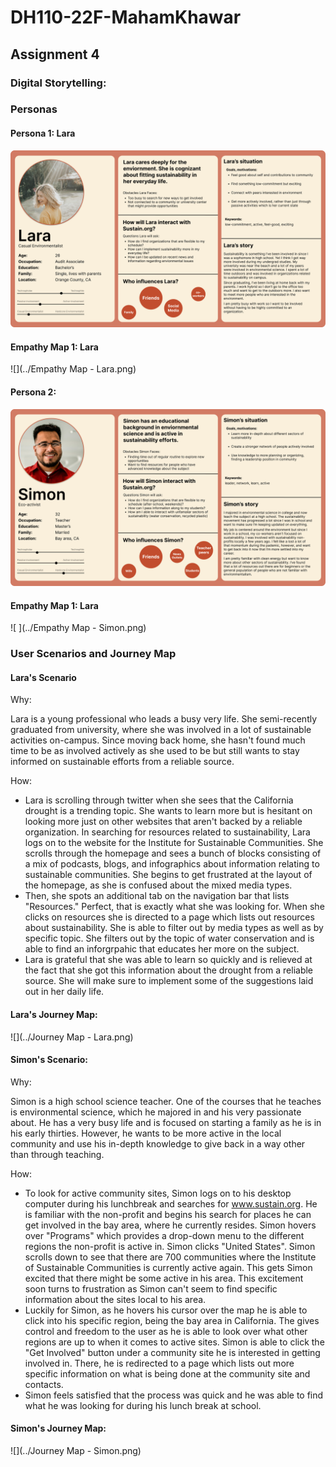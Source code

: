 # DH110-22F-MahamKhawar
## Assignment 4

### Digital Storytelling: 

### Personas

#### Persona 1: Lara
![](../Persona-Lara.png)
#### Empathy Map 1: Lara

![](../Empathy Map - Lara.png)

#### Persona 2:
![ ](../Persona-Simon.png)
#### Empathy Map 1: Lara 
![ ](../Empathy Map - Simon.png)

### User Scenarios and Journey Map

#### Lara's Scenario
Why:

Lara is a young professional who leads a busy very life. She semi-recently graduated from university, where she was involved in a lot of sustainable activities on-campus. Since moving back home, she hasn't found much time to be as involved actively as she used to be but still wants to stay informed on sustainable efforts from a reliable source. 

How:

- Lara is scrolling through twitter when she sees that the California drought is a trending topic. She wants to learn more but is hesitant on looking more just on other websites that aren't backed by a reliable organization. In searching for resources related to sustainability, Lara logs on to the website for the Institute for Sustainable Communities. She scrolls through the homepage and sees a bunch of blocks consisting of a mix of podcasts, blogs, and infographics about information relating to sustainable communities. She begins to get frustrated at the layout of the homepage, as she is confused about the mixed media types. 
- Then, she spots an additional tab on the navigation bar that lists "Resources." Perfect, that is exactly what she was looking for. When she clicks on resources she is directed to a page which lists out resources about sustainability. She is able to filter out by media types as well as by specific topic. She filters out by the topic of water conservation and is able to find an inforgrpahic that educates her more on the subject. 
-  Lara is grateful that she was able to learn so quickly and is relieved at the fact that she got this information about the drought from a reliable source. She will make sure to implement some of the suggestions laid out in her daily life. 

#### Lara's Journey Map:
![](../Journey Map - Lara.png)

#### Simon's Scenario: 

Why: 

Simon is a high school science teacher. One of the courses that he teaches is environmental science, which he majored in and his very passionate about. He has a very busy life and is focused on starting a family as he is in his early thirties. However, he wants to be more active in the local community and use his in-depth knowledge to give back in a way other than through teaching.

How: 

- To look for active community sites, Simon logs on to his desktop computer during his lunchbreak and searches for www.sustain.org. He is familiar with the non-profit and begins his search for places he can get involved in the bay area, where he currently resides. Simon hovers over "Programs" which provides a drop-down menu to the different regions the non-profit is active in. Simon clicks "United States". Simon scrolls down to see that there are 700 communities where the Institute of Sustainable Communities is currently active again. This gets Simon excited that there might be some active in his area. This excitement soon turns to frustration as Simon can't seem to find specific information about the sites local to his area.
- Luckily for Simon, as he hovers his cursor over the map he is able to click into his specific region, being the bay area in California. The gives  control and freedom to the user as he is able to look over what other regions are up to when it comes to active sites. Simon is able to click the "Get Involved" button under a community site he is interested in getting involved in. There, he is redirected to a page which lists out more specific information on what is being done at the community site and contacts. 
- Simon feels satisfied that the process was quick and he was able to find what he was looking for during his lunch break at school.

#### Simon's Journey Map: 
![](../Journey Map - Simon.png)
